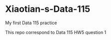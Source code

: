 # Xiaotian-s-Data-115

My first Data 115 practice 

This repo correspond to Data 115 HW5 question 1
